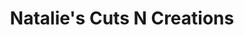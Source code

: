 ---
title: "Natalie's Cuts N Creations"
url: /frenchville/natalies-cuts-n-creations/
shop: beauty
---